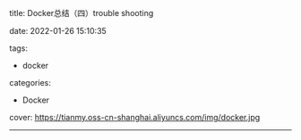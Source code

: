 title: Docker总结（四）trouble shooting

date: 2022-01-26 15:10:35

tags:

- docker

categories:

- Docker

cover: https://tianmy.oss-cn-shanghai.aliyuncs.com/img/docker.jpg

---
